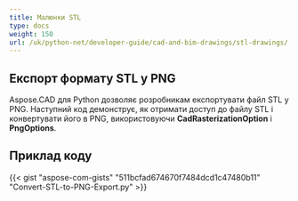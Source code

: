 ```yaml
---
title: Малюнки STL
type: docs
weight: 150
url: /uk/python-net/developer-guide/cad-and-bim-drawings/stl-drawings/
---
```


## **Експорт формату STL у PNG**

Aspose.CAD для Python дозволяє розробникам експортувати файл STL у PNG. Наступний код демонструє, як отримати доступ до файлу STL і конвертувати його в PNG, використовуючи **CadRasterizationOption** і **PngOptions**.

## Приклад коду

{{< gist "aspose-com-gists" "511bcfad674670f7484dcd1c47480b11" "Convert-STL-to-PNG-Export.py" >}}
